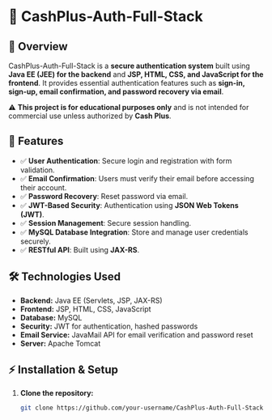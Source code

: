# 🔐 CashPlus-Auth-Full-Stack

## 📌 Overview
CashPlus-Auth-Full-Stack is a **secure authentication system** built using **Java EE (JEE) for the backend** and **JSP, HTML, CSS, and JavaScript for the frontend**. It provides essential authentication features such as **sign-in, sign-up, email confirmation, and password recovery via email**.

⚠️ **This project is for educational purposes only** and is not intended for commercial use unless authorized by **Cash Plus**.

## 🚀 Features
- ✅ **User Authentication**: Secure login and registration with form validation.
- ✅ **Email Confirmation**: Users must verify their email before accessing their account.
- ✅ **Password Recovery**: Reset password via email.
- ✅ **JWT-Based Security**: Authentication using **JSON Web Tokens (JWT)**.
- ✅ **Session Management**: Secure session handling.
- ✅ **MySQL Database Integration**: Store and manage user credentials securely.
- ✅ **RESTful API**: Built using **JAX-RS**.

## 🛠️ Technologies Used
- **Backend:** Java EE (Servlets, JSP, JAX-RS)
- **Frontend:** JSP, HTML, CSS, JavaScript
- **Database:** MySQL
- **Security:** JWT for authentication, hashed passwords
- **Email Service:** JavaMail API for email verification and password reset
- **Server:** Apache Tomcat

## ⚡ Installation & Setup
1. **Clone the repository:**
   ```sh
   git clone https://github.com/your-username/CashPlus-Auth-Full-Stack.git
